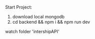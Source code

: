 Start Project:

1. download local mongodb
2. cd backend && npm i && npm run dev

watch folder 'intershipAPI'